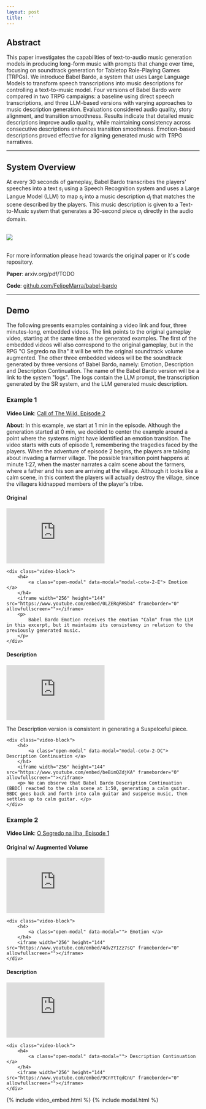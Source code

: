 ```yaml
---
layout: post
title:  ''
---
```



Abstract
---------------

This paper investigates the capabilities of text-to-audio music generation models in producing long-form music with prompts that change over time, focusing on soundtrack generation for Tabletop Role-Playing Games (TRPGs). We introduce Babel Bardo, a system that uses Large Language Models to transform speech transcriptions into music descriptions for controlling a text-to-music model. Four versions of Babel Bardo were compared in two TRPG campaigns: a baseline using direct speech transcriptions, and three LLM-based versions with varying approaches to music description generation. Evaluations considered audio quality, story alignment, and transition smoothness. Results indicate that detailed music descriptions improve audio quality, while maintaining consistency across consecutive descriptions enhances transition smoothness. Emotion-based descriptions proved effective for aligning generated music with TRPG narratives.

___________________________________________________________________________________________________________________________________________________________


System Overview
---------------
At every 30 seconds of gameplay, Babel Bardo transcribes the players' speeches into a text _s<sub>i</sub>_ using a Speech Recognition system and uses a Large Langue Model (LLM) to map _s<sub>i</sub>_ into a music description _d<sub>i</sub>_ that matches the scene described by the players. This music description is given to a Text-to-Music system that generates a 30-second piece _a<sub>i</sub>_ directly in the audio domain. <br><br>

<img src="{{site.baseurl}}/assets/imgs/bardo_overview.png"> <br><br>

For more information please head towards the original paper or it's code repository.

**Paper**: arxiv.org/pdf/TODO

**Code**: [github.com/FelipeMarra/babel-bardo](https://github.com/FelipeMarra/babel-bardo)

___________________________________________________________________________________________________________________________________________________________

Demo
---------------
The following presents examples containing a video link and four, three minutes-long, embedded videos. The link points to the original gameplay video, starting at the same time as the generated examples. The first of the embedded videos will also correspond to the original gameplay, but in the RPG "O Segredo na Ilha" it will be with the original soundtrack volume augmented. The other three embedded videos will be the soundtrack generated by three versions of Babel Bardo, namely: Emotion, Description and Description Continuation. The name of the Babel Bardo version will be a link to the system "logs". The logs contain the LLM prompt, the transcription generated by the SR system, and the LLM generated music description.

### Example 1
**Video Link**: [Call of The Wild, Episode 2](https://www.youtube.com/watch?v=5_Z8pVgCIgw&t=60)

**About**: In this example, we start at 1 min in the episode. Although the generation started at 0 min, we decided to center the example around a point where the systems might have identified an emotion transition. The video starts with cuts of episode 1, remembering the tragedies faced by the players. When the adventure of episode 2 begins, the players are talking about invading a farmer village. The possible transition point happens at minute 1:27, when the master narrates a calm scene about the farmers, where a father and his son are arriving at the village. Although it looks like a calm scene, in this context the players will actually destroy the village, since the villagers kidnapped members of the player's tribe. 

<div class="video-row">
    <div class="video-block" >
        <h4>Original</h4>
        <iframe width="256" height="144" src="https://www.youtube.com/embed/yqIufAQhebg" frameborder="0" allowfullscreen=""></iframe>
    </div>

    <div class="video-block">
        <h4>
            <a class="open-modal" data-modal="modal-cotw-2-E"> Emotion </a>
        </h4>
        <iframe width="256" height="144" src="https://www.youtube.com/embed/0LZERqRHSb4" frameborder="0" allowfullscreen=""></iframe>
        <p> 
            Babel Bardo Emotion receives the emotion "Calm" from the LLM in this excerpt, but it maintains its consistency in relation to the previously generated music.
        </p>
    </div>
</div>

<!-- Modal COTW 2 E -->
<dialog id="modal-cotw-2-E">
    <div class="modal-header">
        <h1 class="modal-title"> Babel Bardo E Logs </h1>

        <!-- Close Modal -->
        <button class="close-modal" type="button" data-modal="modal-cotw-2-E"> X </button>
    </div>

    <!-- Modal Body -->
    <div class="modal-body">
            <p>
                <b>LLM Prompt Setup:</b> You are going to receive a series of Role-playing Game (RPG) video transcript excerpts from players dialogs playing a campaing called Call Of The Wild. You will classify each dialog into one of the following emotions: Happy, Calm, Agitated, or Suspenseful. Your answer will be just one word, that is, one of those emotions.
            </p>
            <p>
                <b>Music Description Prime:</b> "Background music for a Role-playing Game (RPG) dialog, with the following emotion:"
            </p>

            <hr>

            <p>
                <b>Original Time:</b> 0:01:00 <br>
                <b>Example Time:</b> 0:00:00
            </p>
            <p>
                <b>Transciption:</b> "Ste little Steve they took them the slaves D finds a scroll on one of the guard's bodies it says there were orders to come and clear the outskirts of the town of savages the order was sent by Orville the cleric of Quinton Shire Orville of Quinton Shire Orville of Quinton Shire sent these orders directly what's up everybody tonight we"
            </p>
            <p>
                <b>Music Description:</b> "Background music for a Role-playing Game (RPG) dialog, with the following emotion: Agitated"
            </p>

            <hr>

            <p>
                <b>Original Time:</b> 0:01:30 <br>
                <b>Example Time:</b> 0:00:30
            </p>
            <p>
                <b>Transciption:</b> "are playing Dungeons and Dragons and last time we left off with a very traumatizing event for our party bran Darion and Noki a uh Barbarian tribe went out hunting and came back to see their Village slaughtered noi's family is dead darian's family thankfully survived but br's family his wife and child are missing they are on the hunt to find"
            </p>
            <p>
                <b>Music Description:</b> "Background music for a Role-playing Game (RPG) dialog, with the following emotion: Agitated"
            </p>

            <hr>

            <p>
                <b>Original Time:</b> 0:02:00 <br>
                <b>Example Time:</b> 0:01:00
            </p>
            <p>
                <b>Transciption:</b> "them [Music] Place yourselves at the edge of the forest when you're ready okay so let's figure out what we're going to do plan of action okay first off Brandon's family is missing still right yeah you should find them secondly you should find the leaders of this town and assassinate them I can turn myself into a rat and I can go around town and try to find them or we can talk to animals and try to so as you guys are discussing this something interrupts your"
            </p>
            <p>
                <b>Music Description:</b> "Background music for a Role-playing Game (RPG) dialog, with the following emotion: Suspenseful"
            </p>

            <hr>

            <p>
                <b>Original Time:</b> 0:02:30 <br>
                <b>Example Time:</b> 0:01:30
            </p>

            <p>
                <b>Transciption:</b> "conversation there is a son and his father walking along the edge of the stones here and they walk along the stones and they're both carrying sacks of potatoes potatoes they're walking along and the young young child says potatoes I love potatoes and the father's like well you know who makes the best potatoes I'm going to shoot no my love my mom she makes the best potatoes sou I'm so excited for potatoes tonight this evening is going to be the best when mom makes up wait does that"
            </p>

            <p>
                <b>Music Description:</b> "Background music for a Role-playing Game (RPG) dialog, with the following emotion: Calm"
            </p>

            <hr>

            <p>
                <b>Original Time:</b> 0:03:00 <br>
                <b>Example Time:</b> 0:02:00
            </p>
            <p>
                <b>Transciption:</b> "sound like does that sound like uh my son's voice oh no that does not sound like your son's voice these look like two farmers oh I hope the Savages never come down from the hills oh we we'll kill all the Savages son Oh yay father when I grow up I want to kill the Savages too and they walk along guys hey I whisper to you guys we'll burn their house down tonight while they're sleeping I can do it from behind this wall just throw a little Fireball at the corner ooh Magic I like that I should gather all the poisonous herbs I can"
            </p>
            <p>
                <b>Music Description:</b> "Background music for a Role-playing Game (RPG) dialog, with the following emotion: Agitated"
            </p>

            <hr>

            <p>
                <b>Original Time:</b> 0:03:30 <br>
                <b>Example Time:</b> 0:02:30
            </p>
            <p>
                <b>Transciption:</b> "find in the woods so that we can start you know use poisoning people if we need to Sam I'd like to use my herbalist kit and scour the woods and find some poisons starting now I rolled in 19 you find thistle root Thorn root Black Widow root green green Fang root and you find um classic green Fang rout uh you also find um yellow yellow tank same thing I hear they use that in space"
            </p>
            <p>
                <b>Music Description:</b> "Background music for a Role-playing Game (RPG) dialog, with the following emotion: Calm"
            </p>
    </div>
</dialog>

<div class="video-row">
    <div class="video-block">
         <h4>
            <a class="open-modal" data-modal="modal-cotw-2-D"> Description  </a>
        </h4>
        <iframe width="256" height="144" src="https://www.youtube.com/embed/lP_wlA1x-Vo" frameborder="0" allowfullscreen=""></iframe>
        <p> The Description version is consistent in generating a Suspelceful piece. </p>
    </div>

    <div class="video-block">
        <h4>
            <a class="open-modal" data-modal="modal-cotw-2-DC"> Description Continuation </a>
        </h4>
        <iframe width="256" height="144" src="https://www.youtube.com/embed/beBimQZdjKA" frameborder="0" allowfullscreen=""></iframe>
        <p> We can observe that Babel Bardo Description Continuation (BBDC) reacted to the calm scene at 1:50, generating a calm guitar. BBDC goes back and forth into calm guitar and suspense music, then settles up to calm guitar. </p>
    </div>
</div>

<!-- Modal COTW 2 D -->
<dialog id="modal-cotw-2-D">
    <div class="modal-header">
        <h1 class="modal-title"> Babel Bardo D Logs </h1>

        <!-- Close Modal -->
        <button class="close-modal" type="button" data-modal="modal-cotw-2-D"> X </button>
    </div>

    <!-- Modal Body -->
    <div class="modal-body">
            <p>
                <b>LLM Prompt Setup:</b> You are going to receive a series of Role-playing Game (RPG) video transcript excerpts from players dialogs playing a campaing called Call Of The Wild. For each transcript excerpt you will, in english, describe a piece of background music that matches that excerpt. Your answer will be fed to a text to music model and should only contain a music description. The description should be concise. Do not mention any dialog excerpt details. Here is a prompt that worked well with the music model: A grand orchestral arrangement with thunderous percussion, epic brass fanfares, and soaring strings, creating a cinematic atmosphere fit for a heroic battle.
            </p>

            <hr>

            <p>
                <b>Original Time:</b> 0:01:00 <br>
                <b>Example Time:</b> 0:00:00
            </p>
            <p>
                <b>Transciption:</b> "Ste little Steve they took them the slaves D finds a scroll on one of the guard's bodies it says there were orders to come and clear the outskirts of the town of savages the order was sent by Orville the cleric of Quinton Shire Orville of Quinton Shire Orville of Quinton Shire sent these orders directly what's up everybody tonight we"
            </p>
            <p>
                <b>Music Description:</b> "A dark, ominous melody played on a solo instrument, such as a cello or a bassoon, creates a sense of foreboding and malevolence, with subtle, menacing harmonies hinting at the sinister forces at work, as the name "Orville" becomes a haunting refrain."
            </p>

            <hr>

            <p>
                <b>Original Time:</b> 0:01:30 <br>
                <b>Example Time:</b> 0:00:30
            </p>
            <p>
                <b>Transciption:</b> "are playing Dungeons and Dragons and last time we left off with a very traumatizing event for our party bran Darion and Noki a uh Barbarian tribe went out hunting and came back to see their Village slaughtered noi's family is dead darian's family thankfully survived but br's family his wife and child are missing they are on the hunt to find"
            </p>
            <p>
                <b>Music Description:</b> "A mournful, atmospheric soundscape featuring a lone, haunting flute melody, accompanied by soft, eerie whispers and distant, rumbling thunder, evoking a sense of desolation, loss, and longing, as the party sets out on their perilous quest for answers."
            </p>

            <hr>

            <p>
                <b>Original Time:</b> 0:02:00 <br>
                <b>Example Time:</b> 0:01:00
            </p>
            <p>
                <b>Transciption:</b> "them [Music] Place yourselves at the edge of the forest when you're ready okay so let's figure out what we're going to do plan of action okay first off Brandon's family is missing still right yeah you should find them secondly you should find the leaders of this town and assassinate them I can turn myself into a rat and I can go around town and try to find them or we can talk to animals and try to so as you guys are discussing this something interrupts your"
            </p>
            <p>
                <b>Music Description:</b> "A sudden, jarring chord interrupts the somber atmosphere, followed by an unsettling, pulsing rhythm played on a combination of percussion and eerie, wavering synths, creating a sense of unease and foreboding, as if something is lurking just out of sight, waiting to pounce."
            </p>

            <hr>

            <p>
                <b>Original Time:</b> 0:02:30 <br>
                <b>Example Time:</b> 0:01:30
            </p>

            <p>
                <b>Transciption:</b> "conversation there is a son and his father walking along the edge of the stones here and they walk along the stones and they're both carrying sacks of potatoes potatoes they're walking along and the young young child says potatoes I love potatoes and the father's like well you know who makes the best potatoes I'm going to shoot no my love my mom she makes the best potatoes sou I'm so excited for potatoes tonight this evening is going to be the best when mom makes up wait does that"
            </p>

            <p>
                <b>Music Description:</b> "A warm, gentle melody played on a solo instrument, such as an acoustic guitar or a music box, creates a sense of innocence and joy, capturing the simple pleasure of the child's excitement about potatoes, but with a hint of poignancy and foreboding, as if this ordinary moment is about to be disrupted by something darker."
            </p>

            <hr>

            <p>
                <b>Original Time:</b> 0:03:00 <br>
                <b>Example Time:</b> 0:02:00
            </p>
            <p>
                <b>Transciption:</b> "sound like does that sound like uh my son's voice oh no that does not sound like your son's voice these look like two farmers oh I hope the Savages never come down from the hills oh we we'll kill all the Savages son Oh yay father when I grow up I want to kill the Savages too and they walk along guys hey I whisper to you guys we'll burn their house down tonight while they're sleeping I can do it from behind this wall just throw a little Fireball at the corner ooh Magic I like that I should gather all the poisonous herbs I can"
            </p>
            <p>
                <b>Music Description:</b> "A dark, ominous undertone creeps into the music, as if the innocence of the child's words has been twisted and corrupted. The melody becomes discordant and unsettling, with eerie whispers and faint, menacing laughter hinting at the malevolent intentions of the party. The atmosphere grows thick with foreboding, as if the very darkness itself is coalescing into a tangible threat."
            </p>

            <hr>

            <p>
                <b>Original Time:</b> 0:03:30 <br>
                <b>Example Time:</b> 0:02:30
            </p>
            <p>
                <b>Transciption:</b> "find in the woods so that we can start you know use poisoning people if we need to Sam I'd like to use my herbalist kit and scour the woods and find some poisons starting now I rolled in 19 you find thistle root Thorn root Black Widow root green green Fang root and you find um classic green Fang rout uh you also find um yellow yellow tank same thing I hear they use that in space"
            </p>
            <p>
                <b>Music Description:</b> "A eerie, pulsing soundscape emerges, with an underlying sense of danger and toxicity. The music features a combination of haunting, wavering synths and discordant, plucked strings, evoking the dark, sinister nature of the poisonous plants being gathered. The atmosphere is tense and foreboding, as if the very act of collecting these poisons is imbuing the party with a malevolent energy."
            </p>
    </div>
</dialog>

<!-- Modal COTW 2 DC -->
<dialog id="modal-cotw-2-DC">
    <div class="modal-header">
        <h1 class="modal-title"> Babel Bardo DC Logs </h1>

        <!-- Close Modal -->
        <button class="close-modal" type="button" data-modal="modal-cotw-2-DC"> X </button>
    </div>

    <!-- Modal Body -->
    <div class="modal-body">
            <p>
                <b>LLM Prompt Setup:</b> You are going to receive a series of Role-playing Game (RPG) video transcript excerpts from players dialogs playing a campaing called Call Of The Wild. Your task is to determine whether each excerpt is from the same campaign chapter as the previous one, and based on this determination, either return the word 'CONTINUE.' or generate a music description in english. If no previous transcript has been provided, consider that the current excerpt is the beginning of a new chapter. For each transcript excerpt you will describe a piece of background music that matches that excerpt. If the excerpt is part of the same story chapter as the previous excerpt, the given answer should only contain the word 'CONTINUE.' Your description will be fed to a text to music model. The description should be concise. Do not mention anything about the dialog excerpt. Here is a prompt that worked well with the music model: A grand orchestral arrangement with thunderous percussion, epic brass fanfares, and soaring strings, creating a cinematic atmosphere fit for a heroic battle.
            </p>

            <hr>

            <p>
                <b>Original Time:</b> 0:01:00 <br>
                <b>Example Time:</b> 0:00:00
            </p>
            <p>
                <b>Transciption:</b> "Ste little Steve they took them the slaves D finds a scroll on one of the guard's bodies it says there were orders to come and clear the outskirts of the town of savages the order was sent by Orville the cleric of Quinton Shire Orville of Quinton Shire Orville of Quinton Shire sent these orders directly what's up everybody tonight we"
            </p>
            <p>
                <b>Music Description:</b> "A haunting, atmospheric soundscape with a lone, mournful violin playing a slow, elegiac melody, accompanied by the soft creaking of wooden signs and the distant, muffled sound of murmured prayers, evoking a sense of unease and foreboding."
            </p>

            <hr>

            <p>
                <b>Original Time:</b> 0:01:30 <br>
                <b>Example Time:</b> 0:00:30
            </p>
            <p>
                <b>Transciption:</b> "are playing Dungeons and Dragons and last time we left off with a very traumatizing event for our party bran Darion and Noki a uh Barbarian tribe went out hunting and came back to see their Village slaughtered noi's family is dead darian's family thankfully survived but br's family his wife and child are missing they are on the hunt to find"
            </p>
            <p>
                <b>Music Description:</b> "CONTINUE."
            </p>

            <hr>

            <p>
                <b>Original Time:</b> 0:02:00 <br>
                <b>Example Time:</b> 0:01:00
            </p>
            <p>
                <b>Transciption:</b> "them [Music] Place yourselves at the edge of the forest when you're ready okay so let's figure out what we're going to do plan of action okay first off Brandon's family is missing still right yeah you should find them secondly you should find the leaders of this town and assassinate them I can turn myself into a rat and I can go around town and try to find them or we can talk to animals and try to so as you guys are discussing this something interrupts your"
            </p>
            <p>
                <b>Music Description:</b> "A tense, suspenseful theme with a repetitive, pulsing bassline and eerie ambient pads, punctuated by the faint sounds of scurrying rodents and distant, muffled voices, creating an atmosphere of unease and foreboding."
            </p>

            <hr>

            <p>
                <b>Original Time:</b> 0:02:30 <br>
                <b>Example Time:</b> 0:01:30
            </p>

            <p>
                <b>Transciption:</b> "conversation there is a son and his father walking along the edge of the stones here and they walk along the stones and they're both carrying sacks of potatoes potatoes they're walking along and the young young child says potatoes I love potatoes and the father's like well you know who makes the best potatoes I'm going to shoot no my love my mom she makes the best potatoes sou I'm so excited for potatoes tonight this evening is going to be the best when mom makes up wait does that"
            </p>

            <p>
                <b>Music Description:</b> "A warm, heartwarming melody with a gentle, lilting quality, featuring a solo acoustic guitar and a soft, soothing vocal harmony, evoking a sense of innocence, simplicity, and domestic joy."
            </p>

            <hr>

            <p>
                <b>Original Time:</b> 0:03:00 <br>
                <b>Example Time:</b> 0:02:00
            </p>
            <p>
                <b>Transciption:</b> "sound like does that sound like uh my son's voice oh no that does not sound like your son's voice these look like two farmers oh I hope the Savages never come down from the hills oh we we'll kill all the Savages son Oh yay father when I grow up I want to kill the Savages too and they walk along guys hey I whisper to you guys we'll burn their house down tonight while they're sleeping I can do it from behind this wall just throw a little Fireball at the corner ooh Magic I like that I should gather all the poisonous herbs I can"
            </p>
            <p>
                <b>Music Description:</b> "A dark, ominous theme with a sense of foreboding, featuring a low, pulsing drone and the faint sound of crackling flames, accompanied by an eerie, whispered vocal harmony, evoking a sense of malevolence and impending violence."
            </p>

            <hr>

            <p>
                <b>Original Time:</b> 0:03:30 <br>
                <b>Example Time:</b> 0:02:30
            </p>
            <p>
                <b>Transciption:</b> "find in the woods so that we can start you know use poisoning people if we need to Sam I'd like to use my herbalist kit and scour the woods and find some poisons starting now I rolled in 19 you find thistle root Thorn root Black Widow root green green Fang root and you find um classic green Fang rout uh you also find um yellow yellow tank same thing I hear they use that in space"
            </p>
            <p>
                <b>Music Description:</b> "A foreboding, atmospheric soundscape with a focus on eerie, unsettling textures, featuring the sound of rustling leaves, snapping twigs, and distant, muted whispers, evoking a sense of unease and danger lurking in the shadows."
            </p>
    </div>
</dialog>

### Example 2

**Video Link**: [O Segredo na Ilha, Episode 1](https://www.youtube.com/watch?v=Pf4HzTdA2WE&t=12188s)

<div class="video-row">
    <div class="video-block">
        <h4>Original w/ Augmented Volume</h4>
        <iframe width="256" height="144" src="https://www.youtube.com/embed/RFklOg3emtA" frameborder="0" allowfullscreen=""></iframe>
    </div>

    <div class="video-block">
        <h4>
            <a class="open-modal" data-modal=""> Emotion </a>
        </h4>
        <iframe width="256" height="144" src="https://www.youtube.com/embed/4dv2YIZz7sQ" frameborder="0" allowfullscreen=""></iframe>
    </div>
</div>

<!-- Modal OSNI 1 E -->
<dialog id="modal-osni-1-E">
    <div class="modal-header">
        <h1 class="modal-title"> Babel Bardo E Logs </h1>

        <!-- Close Modal -->
        <button class="close-modal" type="button" data-modal="modal-osni-1-E"> X </button>
    </div>

    <!-- Modal Body -->
    <div class="modal-body">
            <p>
                <b>LLM Prompt Setup:</b> You are going to receive a series of Role-playing Game (RPG) video transcript excerpts from players dialogs playing a campaing called Call Of The Wild. Your task is to determine whether each excerpt is from the same campaign chapter as the previous one, and based on this determination, either return the word 'CONTINUE.' or generate a music description in english. If no previous transcript has been provided, consider that the current excerpt is the beginning of a new chapter. For each transcript excerpt you will describe a piece of background music that matches that excerpt. If the excerpt is part of the same story chapter as the previous excerpt, the given answer should only contain the word 'CONTINUE.' Your description will be fed to a text to music model. The description should be concise. Do not mention anything about the dialog excerpt. Here is a prompt that worked well with the music model: A grand orchestral arrangement with thunderous percussion, epic brass fanfares, and soaring strings, creating a cinematic atmosphere fit for a heroic battle.
            </p>

            <hr>

            <p>
                <b>Original Time:</b> 0:01:00 <br>
                <b>Example Time:</b> 0:00:00
            </p>
            <p>
                <b>Transciption:</b> "Ste little Steve they took them the slaves D finds a scroll on one of the guard's bodies it says there were orders to come and clear the outskirts of the town of savages the order was sent by Orville the cleric of Quinton Shire Orville of Quinton Shire Orville of Quinton Shire sent these orders directly what's up everybody tonight we"
            </p>
            <p>
                <b>Music Description:</b> "A haunting, atmospheric soundscape with a lone, mournful violin playing a slow, elegiac melody, accompanied by the soft creaking of wooden signs and the distant, muffled sound of murmured prayers, evoking a sense of unease and foreboding."
            </p>

            <hr>

            <p>
                <b>Original Time:</b> 0:01:30 <br>
                <b>Example Time:</b> 0:00:30
            </p>
            <p>
                <b>Transciption:</b> "are playing Dungeons and Dragons and last time we left off with a very traumatizing event for our party bran Darion and Noki a uh Barbarian tribe went out hunting and came back to see their Village slaughtered noi's family is dead darian's family thankfully survived but br's family his wife and child are missing they are on the hunt to find"
            </p>
            <p>
                <b>Music Description:</b> "CONTINUE."
            </p>

            <hr>

            <p>
                <b>Original Time:</b> 0:02:00 <br>
                <b>Example Time:</b> 0:01:00
            </p>
            <p>
                <b>Transciption:</b> "them [Music] Place yourselves at the edge of the forest when you're ready okay so let's figure out what we're going to do plan of action okay first off Brandon's family is missing still right yeah you should find them secondly you should find the leaders of this town and assassinate them I can turn myself into a rat and I can go around town and try to find them or we can talk to animals and try to so as you guys are discussing this something interrupts your"
            </p>
            <p>
                <b>Music Description:</b> "A tense, suspenseful theme with a repetitive, pulsing bassline and eerie ambient pads, punctuated by the faint sounds of scurrying rodents and distant, muffled voices, creating an atmosphere of unease and foreboding."
            </p>

            <hr>

            <p>
                <b>Original Time:</b> 0:02:30 <br>
                <b>Example Time:</b> 0:01:30
            </p>

            <p>
                <b>Transciption:</b> "conversation there is a son and his father walking along the edge of the stones here and they walk along the stones and they're both carrying sacks of potatoes potatoes they're walking along and the young young child says potatoes I love potatoes and the father's like well you know who makes the best potatoes I'm going to shoot no my love my mom she makes the best potatoes sou I'm so excited for potatoes tonight this evening is going to be the best when mom makes up wait does that"
            </p>

            <p>
                <b>Music Description:</b> "A warm, heartwarming melody with a gentle, lilting quality, featuring a solo acoustic guitar and a soft, soothing vocal harmony, evoking a sense of innocence, simplicity, and domestic joy."
            </p>

            <hr>

            <p>
                <b>Original Time:</b> 0:03:00 <br>
                <b>Example Time:</b> 0:02:00
            </p>
            <p>
                <b>Transciption:</b> "sound like does that sound like uh my son's voice oh no that does not sound like your son's voice these look like two farmers oh I hope the Savages never come down from the hills oh we we'll kill all the Savages son Oh yay father when I grow up I want to kill the Savages too and they walk along guys hey I whisper to you guys we'll burn their house down tonight while they're sleeping I can do it from behind this wall just throw a little Fireball at the corner ooh Magic I like that I should gather all the poisonous herbs I can"
            </p>
            <p>
                <b>Music Description:</b> "A dark, ominous theme with a sense of foreboding, featuring a low, pulsing drone and the faint sound of crackling flames, accompanied by an eerie, whispered vocal harmony, evoking a sense of malevolence and impending violence."
            </p>

            <hr>

            <p>
                <b>Original Time:</b> 0:03:30 <br>
                <b>Example Time:</b> 0:02:30
            </p>
            <p>
                <b>Transciption:</b> "find in the woods so that we can start you know use poisoning people if we need to Sam I'd like to use my herbalist kit and scour the woods and find some poisons starting now I rolled in 19 you find thistle root Thorn root Black Widow root green green Fang root and you find um classic green Fang rout uh you also find um yellow yellow tank same thing I hear they use that in space"
            </p>
            <p>
                <b>Music Description:</b> "A foreboding, atmospheric soundscape with a focus on eerie, unsettling textures, featuring the sound of rustling leaves, snapping twigs, and distant, muted whispers, evoking a sense of unease and danger lurking in the shadows."
            </p>
    </div>
</dialog>

<div class="video-row">
    <div class="video-block">
         <h4>
            <a class="open-modal" data-modal=""> Description  </a>
        </h4>
        <iframe width="256" height="144" src="https://www.youtube.com/embed/R3-5DUOIdO8" frameborder="0" allowfullscreen=""></iframe>
    </div>

    <div class="video-block">
        <h4>
            <a class="open-modal" data-modal=""> Description Continuation </a>
        </h4>
        <iframe width="256" height="144" src="https://www.youtube.com/embed/9CnYtTqdCnU" frameborder="0" allowfullscreen=""></iframe>
    </div>
</div>

{% include video_embed.html %}
{% include modal.html %}